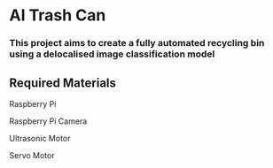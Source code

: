 # AI Trash Can 
### This project aims to create a fully automated recycling bin using a delocalised image classification model

## Required Materials
Raspberry Pi

Raspberry Pi Camera

Ultrasonic Motor

Servo Motor


